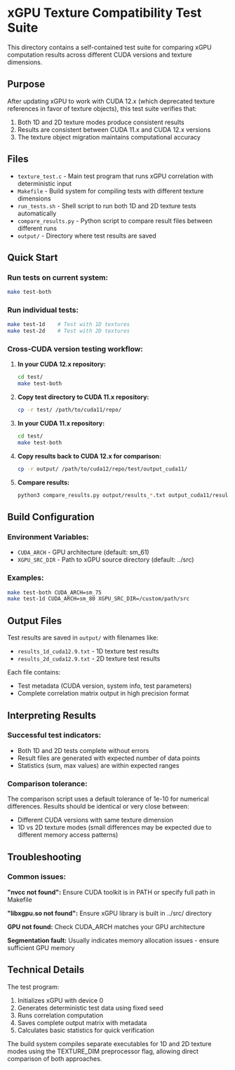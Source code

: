 # xGPU Texture Compatibility Test Suite

This directory contains a self-contained test suite for comparing xGPU computation results across different CUDA versions and texture dimensions.

## Purpose

After updating xGPU to work with CUDA 12.x (which deprecated texture references in favor of texture objects), this test suite verifies that:
1. Both 1D and 2D texture modes produce consistent results
2. Results are consistent between CUDA 11.x and CUDA 12.x versions
3. The texture object migration maintains computational accuracy

## Files

- `texture_test.c` - Main test program that runs xGPU correlation with deterministic input
- `Makefile` - Build system for compiling tests with different texture dimensions  
- `run_tests.sh` - Shell script to run both 1D and 2D texture tests automatically
- `compare_results.py` - Python script to compare result files between different runs
- `output/` - Directory where test results are saved

## Quick Start

### Run tests on current system:
```bash
make test-both
```

### Run individual tests:
```bash
make test-1d    # Test with 1D textures
make test-2d    # Test with 2D textures
```

### Cross-CUDA version testing workflow:

1. **In your CUDA 12.x repository:**
   ```bash
   cd test/
   make test-both
   ```

2. **Copy test directory to CUDA 11.x repository:**
   ```bash
   cp -r test/ /path/to/cuda11/repo/
   ```

3. **In your CUDA 11.x repository:**
   ```bash
   cd test/
   make test-both
   ```

4. **Copy results back to CUDA 12.x for comparison:**
   ```bash
   cp -r output/ /path/to/cuda12/repo/test/output_cuda11/
   ```

5. **Compare results:**
   ```bash
   python3 compare_results.py output/results_*.txt output_cuda11/results_*.txt
   ```

## Build Configuration

### Environment Variables:
- `CUDA_ARCH` - GPU architecture (default: sm_61)
- `XGPU_SRC_DIR` - Path to xGPU source directory (default: ../src)

### Examples:
```bash
make test-both CUDA_ARCH=sm_75
make test-1d CUDA_ARCH=sm_80 XGPU_SRC_DIR=/custom/path/src
```

## Output Files

Test results are saved in `output/` with filenames like:
- `results_1d_cuda12.9.txt` - 1D texture test results
- `results_2d_cuda12.9.txt` - 2D texture test results

Each file contains:
- Test metadata (CUDA version, system info, test parameters)
- Complete correlation matrix output in high precision format

## Interpreting Results

### Successful test indicators:
- Both 1D and 2D tests complete without errors
- Result files are generated with expected number of data points
- Statistics (sum, max values) are within expected ranges

### Comparison tolerance:
The comparison script uses a default tolerance of 1e-10 for numerical differences. Results should be identical or very close between:
- Different CUDA versions with same texture dimension
- 1D vs 2D texture modes (small differences may be expected due to different memory access patterns)

## Troubleshooting

### Common issues:

**"nvcc not found":** Ensure CUDA toolkit is in PATH or specify full path in Makefile

**"libxgpu.so not found":** Ensure xGPU library is built in ../src/ directory

**GPU not found:** Check CUDA_ARCH matches your GPU architecture

**Segmentation fault:** Usually indicates memory allocation issues - ensure sufficient GPU memory

## Technical Details

The test program:
1. Initializes xGPU with device 0
2. Generates deterministic test data using fixed seed
3. Runs correlation computation
4. Saves complete output matrix with metadata
5. Calculates basic statistics for quick verification

The build system compiles separate executables for 1D and 2D texture modes using the TEXTURE_DIM preprocessor flag, allowing direct comparison of both approaches.
